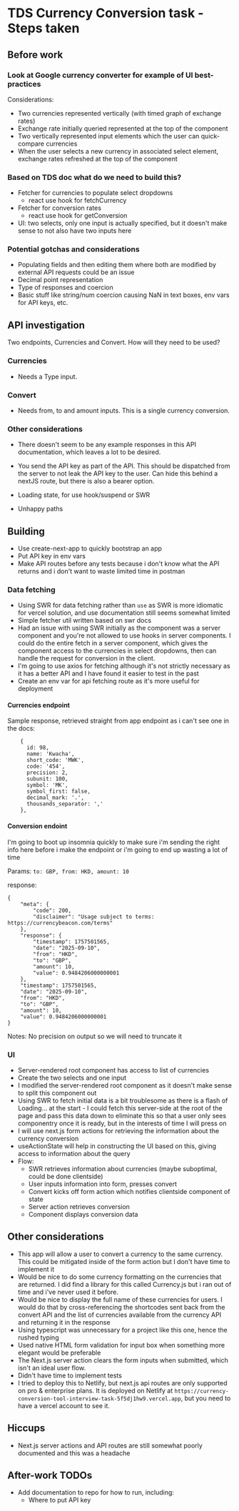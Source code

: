 # TDS Currency Conversion task - Steps taken

## Before work 

### Look at Google currency converter for example of UI best-practices
Considerations:
- Two currencies represented vertically (with timed graph of exchange rates)
- Exchange rate initially queried represented at the top of the component
- Two vertically represented input elements which the user can quick-compare currencies
- When the user selects a new currency in associated select element, exchange rates refreshed at the top of the component

### Based on TDS doc what do we need to build this?

- Fetcher for currencies to populate select dropdowns
    - react use hook for fetchCurrency
- Fetcher for conversion rates
    - react use hook for getConversion
- UI: two selects, only one input is actually specified, but it doesn't make sense to not also have two inputs here

### Potential gotchas and considerations
- Populating fields and then editing them where both are modified by external API requests could be an issue
- Decimal point representation
- Type of responses and coercion
- Basic stuff like string/num coercion causing NaN in text boxes, env vars for API keys, etc.

## API investigation

Two endpoints, Currencies and Convert. How will they need to be used?

### Currencies
- Needs a Type input.

### Convert
- Needs from, to and amount inputs. This is a single currency conversion.

### Other considerations

- There doesn't seem to be any example responses in this API documentation, which leaves a lot to be desired.
- You send the API key as part of the API. This should be dispatched from the server to not leak the API key to the user. Can hide this behind a nextJS route, but there is also a bearer option.

- Loading state, for use hook/suspend or SWR
- Unhappy paths

## Building

- Use create-next-app to quickly bootstrap an app
- Put API key in env vars
- Make API routes before any tests because i don't know what the API returns and i don't want to waste limited time in postman

### Data fetching

- Using SWR for data fetching rather than `use` as SWR is more idiomatic for vercel solution, and use documentation still seems somewhat limited
- Simple fetcher util written based on swr docs
- Had an issue with using SWR initially as the component was a server component and you're not allowed to use hooks in server components. I could do the entire fetch in a server component, which gives the component access to the currencies in select dropdowns, then can handle the request for conversion in the client.
- I'm going to use axios for fetching although it's not strictly necessary as it has a better API and I have found it easier to test in the past
- Create an env var for api fetching route as it's more useful for deployment

#### Currencies endpoint

Sample response, retrieved straight from app endpoint as i can't see one in the docs:
```
    {
      id: 98,
      name: 'Kwacha',
      short_code: 'MWK',
      code: '454',
      precision: 2,
      subunit: 100,
      symbol: 'MK',
      symbol_first: false,
      decimal_mark: '.',
      thousands_separator: ','
    },

```

#### Conversion endoint

I'm going to boot up insomnia quickly to make sure i'm sending the right info here before i make the endpoint or i'm going to end up wasting a lot of time

Params:
`to: GBP, from: HKD, amount: 10`

response:

```
{
	"meta": {
		"code": 200,
		"disclaimer": "Usage subject to terms: https://currencybeacon.com/terms"
	},
	"response": {
		"timestamp": 1757501565,
		"date": "2025-09-10",
		"from": "HKD",
		"to": "GBP",
		"amount": 10,
		"value": 0.9484206000000001
	},
	"timestamp": 1757501565,
	"date": "2025-09-10",
	"from": "HKD",
	"to": "GBP",
	"amount": 10,
	"value": 0.9484206000000001
}
```

Notes: No precision on output so we will need to truncate it

### UI

- Server-rendered root component has access to list of currencies
- Create the two selects and one input
- I modified the server-rendered root component as it doesn't make sense to split this component out
- Using SWR to fetch initial data is a bit troublesome as there is a flash of Loading... at the start - I could fetch this server-side at the root of the page and pass this data down to eliminate this so that a user only sees componentry once it is ready, but in the interests of time I will press on
- I will use next.js form actions for retrieving the information about the currency conversion
- useActionState will help in constructing the UI based on this, giving access to information about the query
- Flow:
    - SWR retrieves information about currencies (maybe suboptimal, could be done clientside)
    - User inputs information into form, presses convert
    - Convert kicks off form action which notifies clientside component of state
    - Server action retrieves conversion
    - Component displays conversion data



## Other considerations
- This app will allow a user to convert a currency to the same currency. This could be mitigated inside of the form action but I don't have time to implement it
- Would be nice to do some currency formatting on the currencies that are returned. I did find a library for this called Currency.js but i ran out of time and i've never used it before.
- Would be nice to display the full name of these currencies for users. I would do that by cross-referencing the shortcodes sent back from the convert API and the list of currencies available from the currency API and returning it in the response
- Using typescript was unnecessary for a project like this one, hence the rushed typing
- Used native HTML form validation for input box when something more elegant would be preferable
- The Next.js server action clears the form inputs when submitted, which isn't an ideal user flow.
- Didn't have time to implement tests
- I tried to deploy this to Netlify, but next.js api routes are only supported on pro & enterprise plans. It is deployed on Netlify at `https://currency-conversion-tool-interview-task-5f5dj1hw9.vercel.app`, but you need to have a vercel account to see it.

## Hiccups
- Next.js server actions and API routes are still somewhat poorly documented and this was a headache

## After-work TODOs

- Add documentation to repo for how to run, including:
    - Where to put API key
